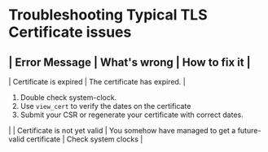 # Troubleshooting Typical TLS Certificate issues


| Error Message | What's wrong | How to fix it |
------------------------------------------------
| Certificate is expired | The certificate has expired. | <ol><li>Double check system-clock.</li><li>Use `view_cert` to verify the dates on the certificate</li><li>Submit your CSR or regenerate your certificate with correct dates.</lu></ol> |
| Certificate is not yet valid | You somehow have managed to get a future-valid certificate | Check system clocks |
